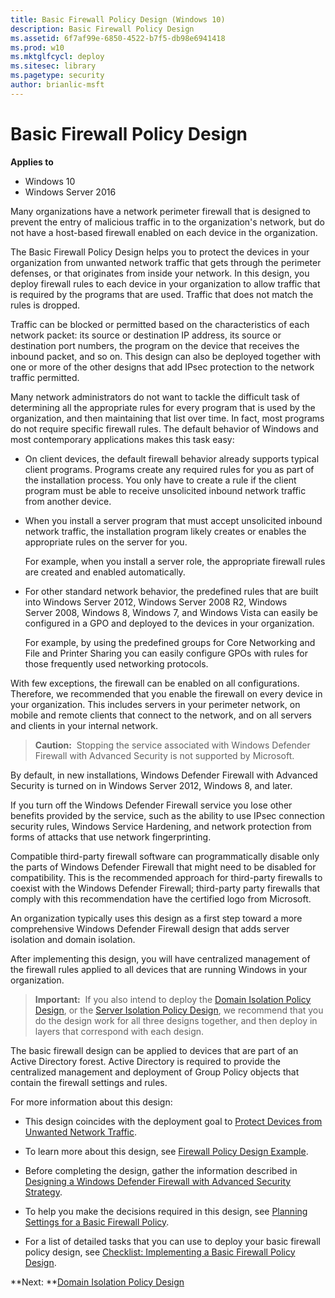 ```yaml
---
title: Basic Firewall Policy Design (Windows 10)
description: Basic Firewall Policy Design
ms.assetid: 6f7af99e-6850-4522-b7f5-db98e6941418
ms.prod: w10
ms.mktglfcycl: deploy
ms.sitesec: library
ms.pagetype: security
author: brianlic-msft
---
```


# Basic Firewall Policy Design

**Applies to**
-   Windows 10
-   Windows Server 2016

Many organizations have a network perimeter firewall that is designed to prevent the entry of malicious traffic in to the organization's network, but do not have a host-based firewall enabled on each device in the organization.

The Basic Firewall Policy Design helps you to protect the devices in your organization from unwanted network traffic that gets through the perimeter defenses, or that originates from inside your network. In this design, you deploy firewall rules to each device in your organization to allow traffic that is required by the programs that are used. Traffic that does not match the rules is dropped.

Traffic can be blocked or permitted based on the characteristics of each network packet: its source or destination IP address, its source or destination port numbers, the program on the device that receives the inbound packet, and so on. This design can also be deployed together with one or more of the other designs that add IPsec protection to the network traffic permitted.

Many network administrators do not want to tackle the difficult task of determining all the appropriate rules for every program that is used by the organization, and then maintaining that list over time. In fact, most programs do not require specific firewall rules. The default behavior of Windows and most contemporary applications makes this task easy:

-   On client devices, the default firewall behavior already supports typical client programs. Programs create any required rules for you as part of the installation process. You only have to create a rule if the client program must be able to receive unsolicited inbound network traffic from another device.

-   When you install a server program that must accept unsolicited inbound network traffic, the installation program likely creates or enables the appropriate rules on the server for you.

    For example, when you install a server role, the appropriate firewall rules are created and enabled automatically.

-   For other standard network behavior, the predefined rules that are built into Windows Server 2012, Windows Server 2008 R2, Windows Server 2008, Windows 8, Windows 7, and Windows Vista can easily be configured in a GPO and deployed to the devices in your organization.

    For example, by using the predefined groups for Core Networking and File and Printer Sharing you can easily configure GPOs with rules for those frequently used networking protocols.

With few exceptions, the firewall can be enabled on all configurations. Therefore, we recommended that you enable the firewall on every device in your organization. This includes servers in your perimeter network, on mobile and remote clients that connect to the network, and on all servers and clients in your internal network.

>**Caution:**  Stopping the service associated with Windows Defender Firewall with Advanced Security is not supported by Microsoft.

By default, in new installations, Windows Defender Firewall with Advanced Security is turned on in Windows Server 2012, Windows 8, and later.

If you turn off the Windows Defender Firewall service you lose other benefits provided by the service, such as the ability to use IPsec connection security rules, Windows Service Hardening, and network protection from forms of attacks that use network fingerprinting.

Compatible third-party firewall software can programmatically disable only the parts of Windows Defender Firewall that might need to be disabled for compatibility. This is the recommended approach for third-party firewalls to coexist with the Windows Defender Firewall; third-party party firewalls that comply with this recommendation have the certified logo from Microsoft. 

An organization typically uses this design as a first step toward a more comprehensive Windows Defender Firewall design that adds server isolation and domain isolation.

After implementing this design, you will have centralized management of the firewall rules applied to all devices that are running Windows in your organization.

>**Important:**  If you also intend to deploy the [Domain Isolation Policy Design](domain-isolation-policy-design.md), or the [Server Isolation Policy Design](server-isolation-policy-design.md), we recommend that you do the design work for all three designs together, and then deploy in layers that correspond with each design.

The basic firewall design can be applied to devices that are part of an Active Directory forest. Active Directory is required to provide the centralized management and deployment of Group Policy objects that contain the firewall settings and rules.

For more information about this design:

-   This design coincides with the deployment goal to [Protect Devices from Unwanted Network Traffic](protect-devices-from-unwanted-network-traffic.md).

-   To learn more about this design, see [Firewall Policy Design Example](firewall-policy-design-example.md).

-   Before completing the design, gather the information described in [Designing a Windows Defender Firewall with Advanced Security Strategy](designing-a-windows-firewall-with-advanced-security-strategy.md).

-   To help you make the decisions required in this design, see [Planning Settings for a Basic Firewall Policy](planning-settings-for-a-basic-firewall-policy.md).

-   For a list of detailed tasks that you can use to deploy your basic firewall policy design, see [Checklist: Implementing a Basic Firewall Policy Design](checklist-implementing-a-basic-firewall-policy-design.md).

**Next: **[Domain Isolation Policy Design](domain-isolation-policy-design.md)
